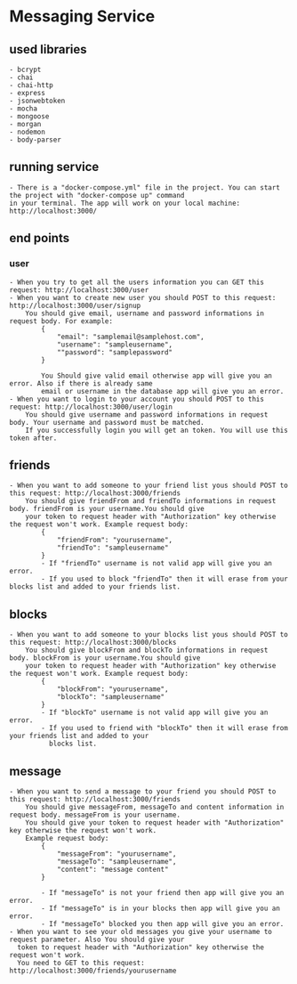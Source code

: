# Messaging Service

## used libraries
	- bcrypt
	- chai
	- chai-http
	- express
	- jsonwebtoken
	- mocha
	- mongoose
	- morgan
	- nodemon
	- body-parser

## running service
	- There is a "docker-compose.yml" file in the project. You can start the project with "docker-compose up" command
	in your terminal. The app will work on your local machine: http://localhost:3000/
   
## end points

### user
	- When you try to get all the users information you can GET this request: http://localhost:3000/user
	- When you want to create new user you should POST to this request: http://localhost:3000/user/signup
		You should give email, username and password informations in request body. For example:
        	{
            	"email": "samplemail@samplehost.com",
                "username": "sampleusername",
                ""password": "samplepassword"
            }
            
            You Should give valid email otherwise app will give you an error. Also if there is already same 
            email or username in the database app will give you an error.
    - When you want to login to your account you should POST to this request: http://localhost:3000/user/login
    	You should give username and password informations in request body. Your username and password must be matched.
        If you successfully login you will get an token. You will use this token after.

## friends 
	- When you want to add someone to your friend list yous should POST to this request: http://localhost:3000/friends
		You should give friendFrom and friendTo informations in request body. friendFrom is your username.You should give
        your token to request header with "Authorization" key otherwise the request won't work. Example request body:
        	{
            	"friendFrom": "yourusername",
                "friendTo": "sampleusername"
            }
            - If "friendTo" username is not valid app will give you an error. 
            - If you used to block "friendTo" then it will erase from your blocks list and added to your friends list.

## blocks
	- When you want to add someone to your blocks list yous should POST to this request: http://localhost:3000/blocks
		You should give blockFrom and blockTo informations in request body. blockFrom is your username.You should give
        your token to request header with "Authorization" key otherwise the request won't work. Example request body:
        	{
            	"blockFrom": "yourusername",
                "blockTo": "sampleusername"
            }
            - If "blockTo" username is not valid app will give you an error. 
            - If you used to friend with "blockTo" then it will erase from your friends list and added to your 
              blocks list.
              
## message
	- When you want to send a message to your friend you should POST to this request: http://localhost:3000/friends
		You should give messageFrom, messageTo and content information in request body. messageFrom is your username.
        You should give your token to request header with "Authorization" key otherwise the request won't work.
        Example request body:
        	{
            	"messageFrom": "yourusername",
                "messageTo": "sampleusername",
                "content": "message content"
            }
            
            - If "messageTo" is not your friend then app will give you an error.
            - If "messageTo" is in your blocks then app will give you an error.
            - If "messageTo" blocked you then app will give you an error.
    - When you want to see your old messages you give your username to request parameter. Also You should give your 
      token to request header with "Authorization" key otherwise the request won't work.
      You need to GET to this request: http://localhost:3000/friends/yourusername
